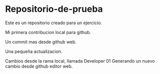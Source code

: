 # Repositorio-de-prueba
Este es un repositorio creado para un ejercicio.

Mi primera contribucion local para github.

Un commit mas desde github web.

Una pequeña actualizacion.

Cambios desde la rama local, llamada Developer 01
Generando un nuevo cambio desde github editor web.
